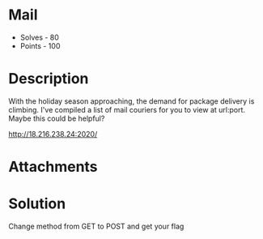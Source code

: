 # Mail
- Solves - 80
- Points - 100
#
# Description
With the holiday season approaching, the demand for package delivery is climbing. I've compiled a list of mail couriers for you to view at url:port. Maybe this could be helpful?

http://18.216.238.24:2020/

# Attachments

# Solution

Change method from GET to POST and get your flag 
